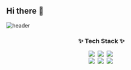 ## Hi there 👋

![header](https://capsule-render.vercel.app/api?type=venom&color=auto&height=300&section=header&text=uuununew&fontSize=90)


<!--내용 부분-->
<h3 align="center">✨ Tech Stack ✨</h3>
<div align="center">
  <img src="https://img.shields.io/badge/java-20232a.svg?style=for-the-badge&logo=react&logoColor=61DAFB" />&nbsp
  <img src="https://img.shields.io/badge/spring-F7DF1E.svg?style=for-the-badge&logo=javascript&logoColor=20232a" />&nbsp
  <img src="https://img.shields.io/badge/springboot-E34F26.svg?style=for-the-badge&logo=html5&logoColor=white" />&nbsp
</div>


<div align="center">
  <img src="https://img.shields.io/badge/jpa-DB7093?style=for-the-badge&logo=styled-components&logoColor=ffd35b" />&nbsp
  <img src="https://img.shields.io/badge/k8s-1daabb.svg?style=for-the-badge&logo=tailwind-css&logoColor=white" />&nbsp
  <img src="https://img.shields.io/badge/MySQL-1572B6.svg?style=for-the-badge&logo=css3&logoColor=white" />&nbsp
</div>





<!--

![Anurag's GitHub stats](https://github-readme-stats.vercel.app/api?username=uuununew&show_icons=true&theme=radical)

![Top Langs](https://github-readme-stats.vercel.app/api/top-langs/?username=uuununew&layout=compact)

**uuununew/uuununew** is a ✨ _special_ ✨ repository because its `README.md` (this file) appears on your GitHub profile.

Here are some ideas to get you started:

- 🔭 I’m currently working on ...
- 🌱 I’m currently learning ...
- 👯 I’m looking to collaborate on ...
- 🤔 I’m looking for help with ...
- 💬 Ask me about ...
- 📫 How to reach me: ...
- 😄 Pronouns: ...
- ⚡ Fun fact: ...
-->
